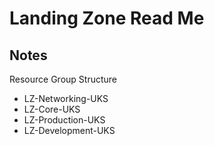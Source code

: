 # Landing Zone Read Me

## Notes
Resource Group Structure
- LZ-Networking-UKS
- LZ-Core-UKS
- LZ-Production-UKS
- LZ-Development-UKS